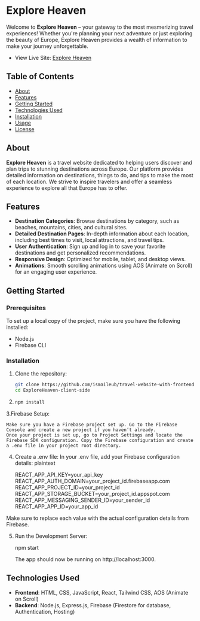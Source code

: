 # Explore Heaven

Welcome to **Explore Heaven** – your gateway to the most mesmerizing travel experiences! Whether you're planning your next adventure or just exploring the beauty of Europe, Explore Heaven provides a wealth of information to make your journey unforgettable.

- View Live Site: <a href="https://explore-heaven.web.app/" target="_blank">Explore Heaven</a>


## Table of Contents

- [About](#about)
- [Features](#features)
- [Getting Started](#getting-started)
- [Technologies Used](#technologies-used)
- [Installation](#installation)
- [Usage](#usage)
- [License](#license)

## About

**Explore Heaven** is a travel website dedicated to helping users discover and plan trips to stunning destinations across Europe. Our platform provides detailed information on destinations, things to do, and tips to make the most of each location. We strive to inspire travelers and offer a seamless experience to explore all that Europe has to offer.

## Features

- **Destination Categories**: Browse destinations by category, such as beaches, mountains, cities, and cultural sites.
- **Detailed Destination Pages**: In-depth information about each location, including best times to visit, local attractions, and travel tips.
- **User Authentication**: Sign up and log in to save your favorite destinations and get personalized recommendations.
- **Responsive Design**: Optimized for mobile, tablet, and desktop views.
- **Animations**: Smooth scrolling animations using AOS (Animate on Scroll) for an engaging user experience.

## Getting Started

### Prerequisites

To set up a local copy of the project, make sure you have the following installed:

- Node.js
- Firebase CLI

### Installation

1. Clone the repository:
   ```bash
   git clone https://github.com/ismaileub/travel-website-with-frontend-and-backend-.git
   cd ExploreHeaven-client-side

2.
    ```bash
    npm install

3.Firebase Setup:

    Make sure you have a Firebase project set up. Go to the Firebase Console and create a new project if you haven’t already.
    Once your project is set up, go to Project Settings and locate the Firebase SDK configuration. Copy the Firebase configuration and create a .env file in your project root directory.

4. Create a .env file:
   In your .env file, add your Firebase configuration details:
   plaintext
    
    REACT_APP_API_KEY=your_api_key
    REACT_APP_AUTH_DOMAIN=your_project_id.firebaseapp.com
    REACT_APP_PROJECT_ID=your_project_id
    REACT_APP_STORAGE_BUCKET=your_project_id.appspot.com
    REACT_APP_MESSAGING_SENDER_ID=your_sender_id
    REACT_APP_APP_ID=your_app_id    
 
 Make sure to replace each value with the actual configuration details from Firebase.

 5. Run the Development Server:

 

    npm start

    The app should now be running on http://localhost:3000.

    

## Technologies Used
- **Frontend**: HTML, CSS, JavaScript, React, Tailwind CSS, AOS (Animate on Scroll)
- **Backend**: Node.js, Express.js, Firebase (Firestore for database, Authentication, Hosting)
